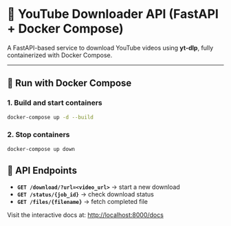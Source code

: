 # 🎥 YouTube Downloader API (FastAPI + Docker Compose)

A FastAPI-based service to download YouTube videos using **yt-dlp**, fully containerized with Docker Compose.

---

## 🐳 Run with Docker Compose

### 1. Build and start containers
```bash
docker-compose up -d --build
```

### 2. Stop containers
```bash
docker-compose up down
```

## 🔗 API Endpoints

- **`GET /download/?url=<video_url>`** → start a new download  
- **`GET /status/{job_id}`** → check download status  
- **`GET /files/{filename}`** → fetch completed file  

Visit the interactive docs at: [http://localhost:8000/docs](http://localhost:8000/docs)


